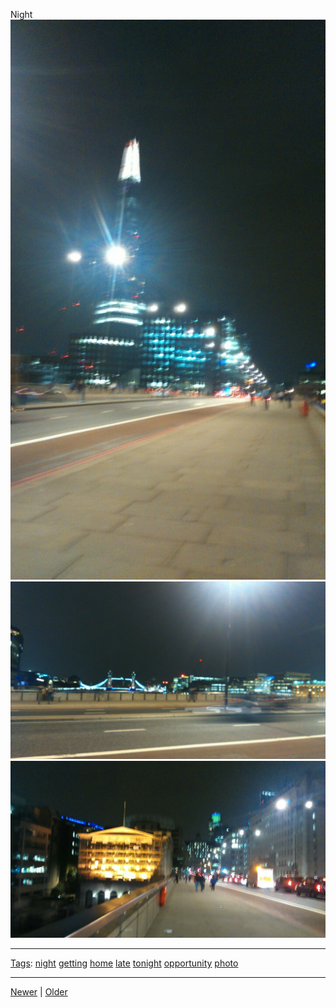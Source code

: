 <!--
title: Night
date: 2020-06-28T14:49:39.985Z
tags: night, getting, home, late, tonight, opportunity, photo
-->




Night
![](96640487727-0.jpg)
![](96640487727-1.jpg)
![](96640487727-2.jpg)

<!--BOTTOM-POST-NAVIGATION-->
---

[Tags](tags.md): [night](tag-night.md) [getting](tag-getting.md) [home](tag-home.md) [late](tag-late.md) [tonight](tag-tonight.md) [opportunity](tag-opportunity.md) [photo](tag-photo.md)

---

[Newer](96557437567.md) | [Older](96776409567.md)